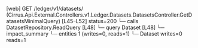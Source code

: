 [web] GET /ledger/v1/datasets/  (Cirrus.Api.External.Controllers.v1.Ledger.Datasets.DatasetsController.GetDatasetsMinimalQuery)  [L45–L52] status=200
  └─ calls DatasetRepository.ReadQuery [L48]
  └─ query Dataset [L48]
  └─ impact_summary
    └─ entities 1 (writes=0, reads=1)
      └─ Dataset writes=0 reads=1

